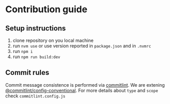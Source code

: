 # Contribution guide

## Setup instructions

1. clone repository on you local machine
2. run `nvm use` or use version reported in `package.json` and in  `.nvmrc`
3. run `npm i`
4. run `npm run build:dev`

## Commit rules

Commit message consistence is performed via [commitlint](https://github.com/conventional-changelog/commitlint).
We are extening [@commitlint/config-conventional](https://github.com/conventional-changelog/commitlint/tree/master/%40commitlint/config-conventional#type-enum). For more details about `type` and `scope` check `commitlint.config.js`
